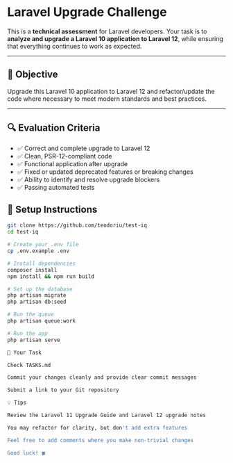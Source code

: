 # Laravel Upgrade Challenge

This is a **technical assessment** for Laravel developers. Your task is to **analyze and upgrade a Laravel 10 application to Laravel 12**, while ensuring that everything continues to work as expected.

---

## 🧠 Objective

Upgrade this Laravel 10 application to Laravel 12 and refactor/update the code where necessary to meet modern standards and best practices.

---

## 🔍 Evaluation Criteria

- ✅ Correct and complete upgrade to Laravel 12
- ✅ Clean, PSR-12-compliant code
- ✅ Functional application after upgrade
- ✅ Fixed or updated deprecated features or breaking changes
- ✅ Ability to identify and resolve upgrade blockers
- ✅ Passing automated tests

## 🚀 Setup Instructions

```bash
git clone https://github.com/teodoriu/test-iq
cd test-iq

# Create your .env file
cp .env.example .env

# Install dependencies
composer install
npm install && npm run build

# Set up the database
php artisan migrate
php artisan db:seed

# Run the queue
php artisan queue:work

# Run the app
php artisan serve

🎯 Your Task

Check TASKS.md

Commit your changes cleanly and provide clear commit messages

Submit a link to your Git repository

💡 Tips

Review the Laravel 11 Upgrade Guide and Laravel 12 upgrade notes

You may refactor for clarity, but don't add extra features

Feel free to add comments where you make non-trivial changes

Good luck! 🍀